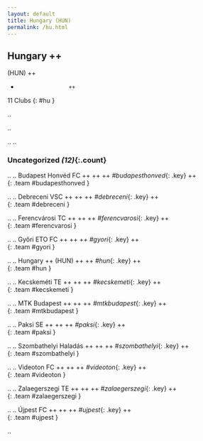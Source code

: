 ```yaml
---
layout: default
title: Hungary (HUN)
permalink: /hu.html
---
```



## Hungary   ++
(HUN)  ++
-                     ++
11 Clubs
{: #hu }


.. 




.. 




.. 
.. 


### Uncategorized _(12)_{:.count}


..
..
Budapest Honvéd FC  ++
 ++
 ++
_#budapesthonved_{: .key} ++
<br>
{: .team #budapesthonved }

..
..
Debreceni VSC  ++
 ++
 ++
_#debreceni_{: .key} ++
<br>
{: .team #debreceni }

..
..
Ferencvárosi TC  ++
 ++
 ++
_#ferencvarosi_{: .key} ++
<br>
{: .team #ferencvarosi }

..
..
Győri ETO FC  ++
 ++
 ++
_#gyori_{: .key} ++
<br>
{: .team #gyori }

..
..
Hungary  ++
 (HUN) ++
 ++
_#hun_{: .key} ++
<br>
{: .team #hun }

..
..
Kecskeméti TE  ++
 ++
 ++
_#kecskemeti_{: .key} ++
<br>
{: .team #kecskemeti }

..
..
MTK Budapest  ++
 ++
 ++
_#mtkbudapest_{: .key} ++
<br>
{: .team #mtkbudapest }

..
..
Paksi SE  ++
 ++
 ++
_#paksi_{: .key} ++
<br>
{: .team #paksi }

..
..
Szombathelyi Haladás  ++
 ++
 ++
_#szombathelyi_{: .key} ++
<br>
{: .team #szombathelyi }

..
..
Videoton FC  ++
 ++
 ++
_#videoton_{: .key} ++
<br>
{: .team #videoton }

..
..
Zalaegerszegi TE  ++
 ++
 ++
_#zalaegerszegi_{: .key} ++
<br>
{: .team #zalaegerszegi }

..
..
Újpest FC  ++
 ++
 ++
_#ujpest_{: .key} ++
<br>
{: .team #ujpest }




.. 
 

